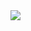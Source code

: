 <img src="https://capsule-render.vercel.app/api?type=waving&color=auto&height=200&section=header&text=쿨거래&fontSize=50" />
